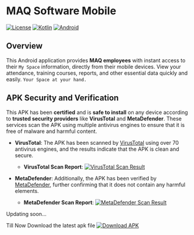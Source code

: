 # MAQ Software Mobile

[![License](https://img.shields.io/badge/License-Apache%202.0-blue.svg)](https://opensource.org/licenses/Apache-2.0)
[![Kotlin](https://img.shields.io/badge/java-1.9-blue.svg)](https://www.java.com/en/)
[![Android](https://img.shields.io/badge/Android-API%2033%2B-green.svg)](https://developer.android.com/about/versions/13)



## Overview
This Android application provides **MAQ employees** with instant access to their `My Space` information, directly from their mobile devices. View your attendance, training courses, reports, and other essential data quickly and easily.  `Your Space at your hand.`

## APK Security and Verification
This APK has been **certified** and is **safe to install** on any device according to **trusted security providers** like **VirusTotal** and **MetaDefender**. These services scan the APK using multiple antivirus engines to ensure that it is free of malware and harmful content.

- **VirusTotal**: The APK has been scanned by [VirusTotal](https://www.virustotal.com) using over 70 antivirus engines, and the results indicate that the APK is clean and secure.

    - **VirusTotal Scan Report**: [![VirusTotal Scan Result](https://img.shields.io/badge/Scan%20Report-green?style=flat&logo=virus)](https://www.virustotal.com/gui/file/0ebd73b48fc0b767e21199d66b37013526e87d2638dcdd5ca01efc2d74fbcc85/)

- **MetaDefender**: Additionally, the APK has been verified by [MetaDefender](https://www.metadefender.com/), further confirming that it does not contain any harmful elements.

    - **MetaDefender Scan Report**: [![MetaDefender Scan Result](https://img.shields.io/badge/Scan%20Report-orange?style=flat&logo=shield)](https://metadefender.com/results/file/bzI1MDExOEdmZHdVd0NyVkxpTXlzckJpc1I)

Updating soon...

Till Now Download the latest apk file [![Download APK](https://img.shields.io/badge/Download%20APK-blue?style=flat&logo=android)](https://raw.githubusercontent.com/Sudhir878786/MAQSoftware/blob/Sudhir/app/release/app-release.apk)

